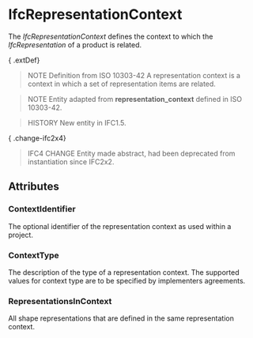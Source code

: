 # IfcRepresentationContext

The _IfcRepresentationContext_ defines the context to which the _IfcRepresentation_ of a product is related.

{ .extDef}
> NOTE  Definition from ISO 10303-42
> A representation context is a context in which a set of representation items are related.

> NOTE  Entity adapted from **representation_context** defined in ISO 10303-42.

> HISTORY  New entity in IFC1.5.

{ .change-ifc2x4}
> IFC4 CHANGE  Entity made abstract, had been deprecated from instantiation since IFC2x2.

## Attributes

### ContextIdentifier
The optional identifier of the representation context as used within a project.

### ContextType
The description of the type of a representation context. The supported values for context type are to be specified by implementers agreements.

### RepresentationsInContext
All shape representations that are defined in the same representation context.
